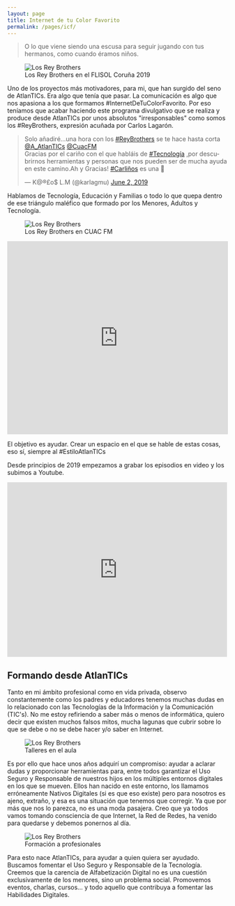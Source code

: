 ```yaml
---
layout: page
title: Internet de tu Color Favorito
permalink: /pages/icf/
---
```


> O lo que viene siendo una escusa para seguir jugando con tus hermanos, como cuando éramos niños.

<figure>
  <img src="{{ site.baseurl }}/images/lios/reybrothers1.jpg" alt="Los Rey Brothers"/>
  <figcaption>Los Rey Brothers en el FLISOL Coruña 2019</figcaption>
</figure>

Uno de los proyectos más motivadores, para mi, que han surgido del seno de AtlanTICs. Era algo que tenía que pasar. La comunicación es algo que nos apasiona a los que formamos #InternetDeTuColorFavorito. Por eso teníamos que acabar haciendo este programa divulgativo que se realiza y produce desde AtlanTICs por unos absolutos "irresponsables" como somos los #ReyBrothers, expresión acuñada por Carlos Lagarón. 

<blockquote class="twitter-tweet"><p lang="es" dir="ltr">Solo añadiré...una hora con los <a href="https://twitter.com/hashtag/ReyBrothers?src=hash&amp;ref_src=twsrc%5Etfw">#ReyBrothers</a> se te hace hasta corta <a href="https://twitter.com/A_AtlanTICs?ref_src=twsrc%5Etfw">@A_AtlanTICs</a> <a href="https://twitter.com/CuacFM?ref_src=twsrc%5Etfw">@CuacFM</a> <br>Gracias por el cariño con el que habláis de <a href="https://twitter.com/hashtag/Tecnolog%C3%ADa?src=hash&amp;ref_src=twsrc%5Etfw">#Tecnología</a> ,por descubrirnos herramientas y personas que nos pueden ser de mucha ayuda en este camino.Ah y Gracias! <a href="https://twitter.com/hashtag/Carli%C3%B1os?src=hash&amp;ref_src=twsrc%5Etfw">#Carliños</a> es una 🥇</p>&mdash; K@®£o$ L.M (@karlagmu) <a href="https://twitter.com/karlagmu/status/1135320278664458241?ref_src=twsrc%5Etfw">June 2, 2019</a></blockquote> <script async src="https://platform.twitter.com/widgets.js" charset="utf-8"></script> 

Hablamos de Tecnología, Educación y Familias o todo lo que quepa dentro de ese triángulo maléfico que formado por los Menores, Adultos y Tecnología. 

<figure>
  <img src="{{ site.baseurl }}/images/lios/reybrothers2.jpg" alt="Los Rey Brothers"/>
  <figcaption>Los Rey Brothers en CUAC FM</figcaption>
</figure>

<iframe src="https://www.ivoox.com/player_es_podcast_569392_1.html" width="100%" style="border: 1px solid #D7D7D7;" height="440" frameborder="0" allowfullscreen="0" scrolling="no" ></iframe>

El objetivo es ayudar. Crear un espacio en el que se hable de estas cosas, eso sí, siempre al #EstiloAtlanTICs

Desde principios de 2019 empezamos a grabar los episodios en video y los subimos a Youtube.

<iframe width="100%" height="400px" src="https://www.youtube.com/embed/videoseries?list=PLr--UBvxz6MVkvqa-5PeSN8bWKb92YAW5" title="YouTube video player" frameborder="0" allow="accelerometer; autoplay; clipboard-write; encrypted-media; gyroscope; picture-in-picture" allowfullscreen></iframe>

## Formando desde AtlanTICs
Tanto en mi ámbito profesional como en vida privada, observo constantemente como los padres y educadores tenemos muchas dudas en lo relacionado con las Tecnologías de la Información y la Comunicación (TIC's). No me estoy refiriendo a saber más o menos de informática, quiero decir que existen muchos falsos mitos, mucha lagunas que cubrir sobre lo que se debe o no se debe hacer y/o saber en Internet.

<figure>
  <img src="{{ site.baseurl }}/images/lios/santi_con_alumno.jpg" alt="Los Rey Brothers"/>
  <figcaption>Talleres en el aula</figcaption>
</figure>

Es por ello que hace unos años adquirí un compromiso: ayudar a aclarar dudas y proporcionar herramientas para, entre todos garantizar el Uso Seguro y Responsable de nuestros hijos en los múltiples entornos digitales en los que se mueven. Ellos han nacido en este entorno, los llamamos erróneamente Nativos Digitales (si es que eso existe) pero para nosotros es ajeno, extraño, y esa es una situación que tenemos que corregir. Ya que por más que nos lo parezca, no es una moda pasajera. Creo que ya todos vamos tomando consciencia de que Internet, la Red de Redes, ha venido para quedarse y debemos ponernos al día.

<figure>
  <img src="{{ site.baseurl }}/images/lios/santi_enelaulaCSIF.jpg" alt="Los Rey Brothers"/>
  <figcaption>Formación a profesionales</figcaption>
</figure>

Para esto nace AtlanTICs, para ayudar a quien quiera ser ayudado. Buscamos fomentar el Uso Seguro y Responsable de la Tecnología. Creemos que la carencia de Alfabetización Digital no es una cuestión exclusivamente de los menores, sino un problema social. Promovemos eventos, charlas, cursos… y todo aquello que contribuya a fomentar las Habilidades Digitales.
